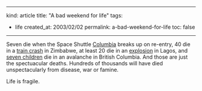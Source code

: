 -----
kind: article
title: "A bad weekend for life"
tags:
- life
created_at: 2003/02/02
permalink: a-bad-weekend-for-life
toc: false
-----

<p>Seven die when the Space Shuttle <a href="http://news.bbc.co.uk/1/hi/world/americas/2717239.stm" title="Columbia">Columbia</a> breaks up on re-entry, 40 die in a <a href="http://news.bbc.co.uk/1/hi/world/africa/2715483.stm" title="Zimbabwe train crash">train crash</a> in Zimbabwe, at least 20 die in an <a href="http://news.bbc.co.uk/1/hi/world/africa/2718295.stm" title="Lagos explosion">explosion</a> in Lagos, and <a href="http://news.bbc.co.uk/1/hi/world/americas/2717705.stm" title="Avalanche in British Columbia">seven children</a> die in an avalanche in British Columbia. And those are just the spectuacular deaths. Hundreds of thousands will have died unspectacularly from disease, war or famine.</p>

<p>Life is fragile.</p>


